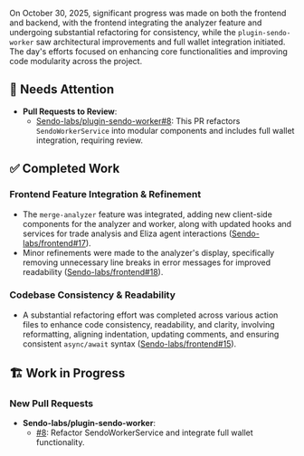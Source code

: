 On October 30, 2025, significant progress was made on both the frontend and backend, with the frontend integrating the analyzer feature and undergoing substantial refactoring for consistency, while the `plugin-sendo-worker` saw architectural improvements and full wallet integration initiated. The day's efforts focused on enhancing core functionalities and improving code modularity across the project.

## 🚨 Needs Attention
- **Pull Requests to Review**:
    - [Sendo-labs/plugin-sendo-worker#8](https://github.com/Sendo-labs/plugin-sendo-worker/pull/8): This PR refactors `SendoWorkerService` into modular components and includes full wallet integration, requiring review.

## ✅ Completed Work
### Frontend Feature Integration & Refinement
- The `merge-analyzer` feature was integrated, adding new client-side components for the analyzer and worker, along with updated hooks and services for trade analysis and Eliza agent interactions ([Sendo-labs/frontend#17](https://github.com/Sendo-labs/frontend/pull/17)).
- Minor refinements were made to the analyzer's display, specifically removing unnecessary line breaks in error messages for improved readability ([Sendo-labs/frontend#18](https://github.com/Sendo-labs/frontend/pull/18)).

### Codebase Consistency & Readability
- A substantial refactoring effort was completed across various action files to enhance code consistency, readability, and clarity, involving reformatting, aligning indentation, updating comments, and ensuring consistent `async/await` syntax ([Sendo-labs/frontend#15](https://github.com/Sendo-labs/frontend/pull/15)).

## 🏗️ Work in Progress
### New Pull Requests
- **Sendo-labs/plugin-sendo-worker**:
    - [#8](https://github.com/Sendo-labs/plugin-sendo-worker/pull/8): Refactor SendoWorkerService and integrate full wallet functionality.